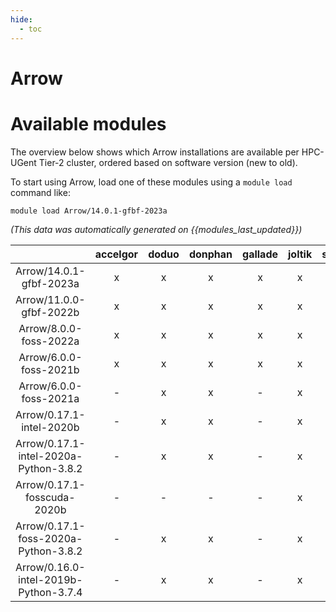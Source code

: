 ```yaml
---
hide:
  - toc
---
```


Arrow
=====

# Available modules


The overview below shows which Arrow installations are available per HPC-UGent Tier-2 cluster, ordered based on software version (new to old).

To start using Arrow, load one of these modules using a `module load` command like:

```shell
module load Arrow/14.0.1-gfbf-2023a
```

*(This data was automatically generated on {{modules_last_updated}})*  

| |accelgor|doduo|donphan|gallade|joltik|shinx|skitty|
| :---: | :---: | :---: | :---: | :---: | :---: | :---: | :---: |
|Arrow/14.0.1-gfbf-2023a|x|x|x|x|x|x|x|
|Arrow/11.0.0-gfbf-2022b|x|x|x|x|x|-|-|
|Arrow/8.0.0-foss-2022a|x|x|x|x|x|-|-|
|Arrow/6.0.0-foss-2021b|x|x|x|x|x|-|-|
|Arrow/6.0.0-foss-2021a|-|x|x|-|x|-|-|
|Arrow/0.17.1-intel-2020b|-|x|x|-|x|-|-|
|Arrow/0.17.1-intel-2020a-Python-3.8.2|-|x|x|-|x|-|-|
|Arrow/0.17.1-fosscuda-2020b|-|-|-|-|x|-|-|
|Arrow/0.17.1-foss-2020a-Python-3.8.2|-|x|x|-|x|-|-|
|Arrow/0.16.0-intel-2019b-Python-3.7.4|-|x|x|-|x|-|-|
